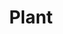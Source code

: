 ---
title: Plant
intro: Version control for designers.
link: http://www.plantapp.io
category:
- Design version control
image: "plant.svg"
---
